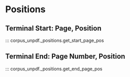 # Positions

## Terminal Start: Page, Position

::: corpus_unpdf._positions.get_start_page_pos

## Terminal End: Page Number, Position

::: corpus_unpdf._positions.get_end_page_pos
